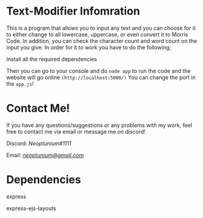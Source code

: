 # Text-Modifier Infomration 

 This is a program that allows you to input any text and you can choose for it to either change to all lowercase, uppercase, or even convert it to Morris Code. In addition, you can check the character count and word count on the input you give. In order for it to work you have to do the following;

Install all the required dependencies

Then you can go to your console and do `node app` to run the code and the website will go online `(http://localhost:5000/)` You can change the port in the `app.js`!

# Contact Me!
 If you have any questions/suggestions or any problems with my work, feel free to contact me via email or message me on discord!

  Discord: *Neoptunium#1111*

  Email: *neoptunium@gmail.com*

# Dependencies 
express

express-ejs-layouts
